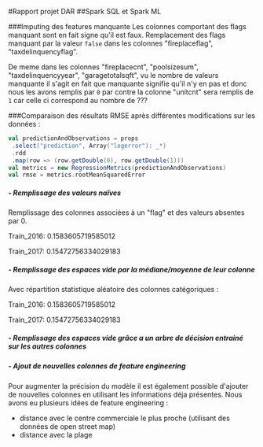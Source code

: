 #Rapport projet DAR
##Spark SQL et Spark ML

###Imputing des features manquante
  Les colonnes comportant des flags manquant sont en fait signe qu'il est faux. Remplacement des flags manquant par la valeur `false` dans les colonnes "fireplaceflag", "taxdelinquencyflag".
   
  De meme dans les colonnes "fireplacecnt", "poolsizesum", "taxdelinquencyyear", "garagetotalsqft", vu le nombre de valeurs manquante il s'agit en fait que manquante signifie qu'il n'y en pas et donc nous les avons remplis par `0`
  par contre la colonne "unitcnt" sera remplis de `1` car celle ci correspond au nombre de  ???
  
    
    
###Comparaison des résultats RMSE après différentes modifications sur les données : 
 ```scala
val predictionAndObservations = props
  .select("prediction", Array("logerror"): _*)
  .rdd
  .map(row => (row.getDouble(0), row.getDouble(1)))
val metrics = new RegressionMetrics(predictionAndObservations)
val rmse = metrics.rootMeanSquaredError
 ```
 ##### - Remplissage des valeurs naîves
 Remplissage des colonnes associées à un "flag" et des valeurs absentes par 0.

  <p>Train_2016: 0.1583605719585012</p> 
  <p>Train_2017: 0.15472756334029183</p> 
 
 ##### - Remplissage des espaces vide par la médiane/moyenne de leur colonne
 Avec répartition statistique aléatoire des colonnes catégoriques :
  <p>Train_2016: 0.1583605719585012</p> 
  <p>Train_2017: 0.15472756334029183</p> 
  
 ##### - Remplissage des espaces vide grâce a un arbre de décision entrainé sur les autres colonnes
 ##### - Ajout de nouvelles colonnes de feature engineering
 Pour augmenter la précision du modèle il est également possible d'ajouter de nouvelles colonnes en utilisant les informations déja présentes.
 Nous avons eu plusieurs idées de feature engineering :
 - distance avec le centre commerciale le plus proche (utilisant des données de open street map)
 - distance avec la plage